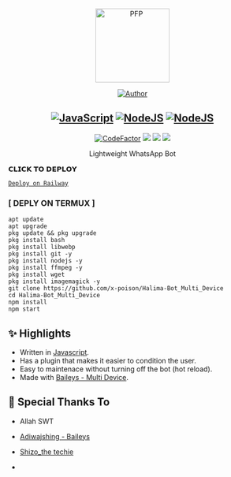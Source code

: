 <p align="center">
  <a href="#"><img src="http://readme-typing-svg.herokuapp.com?color=d1fa02&center=true&vCenter=true&multiline=false&lines=HALIMA+MD+WHATSAPP+BOT" alt="">
</p>
    
<div align="center">
<img src="https://i.imgur.com/RGtXyG2.jpg" width="150" height="150" border="0" alt="PFP">

<p align="center">
  <a href="https://github.com/x-poison"><img title="Author" src="https://img.shields.io/badge/Author-Abdul-blueviolet.svg?style=for-the-badge&logo=github" /></a>
</p>

## [![JavaScript](https://img.shields.io/badge/JavaScript-d6cc0f?style=for-the-badge&logo=javascript&logoColor=white)](https://www.javascript.com) [![NodeJS](https://img.shields.io/badge/Node.js-43853D?style=for-the-badge&logo=node.js&logoColor=white)](https://nodejs.org/) [![NodeJS](https://img.shields.io/badge/MongoDB-000000?style=for-the-badge&logo=sqlite&logoColor=white)](https://www.mongodb.org)

[![CodeFactor](https://www.codefactor.io/repository/github/x-poison/Halima-Bot_Multi_Device/badge/master)](https://www.codefactor.io/repository/github/x-poison/Halima-Bot_Multi_Device/overview/master) [![](https://img.shields.io/github/repo-size/x-poison/Halima-Bot_Multi_Device)](https://github.com/x-poison/Halima-Bot_Multi_Device/) [![](https://img.shields.io/github/forks/x-poison/Halima-Bot_Multi_Devicesvg)](https://github.com/x-poison/Halima-Bot_Multi_Device/network/members) [![](https://img.shields.io/github/stars/x-poison/Halima-Bot_Multi_Device.svg)](https://github.com/x-poison/Halima-Bot_Multi_Device/network/members)

Lightweight WhatsApp Bot

</div>

<summary>𝗖𝗟𝗜𝗖𝗞 𝗧𝗢 𝗗𝗘𝗣𝗟𝗢𝗬</summary>

[`Deploy on Railway`](https://railway.app?referralCode=jDDNQq)


### [ DEPLY ON TERMUX ]
 ```   
apt update
apt upgrade
pkg update && pkg upgrade
pkg install bash
pkg install libwebp
pkg install git -y
pkg install nodejs -y 
pkg install ffmpeg -y 
pkg install wget
pkg install imagemagick -y
git clone https://github.com/x-poison/Halima-Bot_Multi_Device
cd Halima-Bot_Multi_Device
npm install
npm start
```

## ✨ Highlights

-   Written in [Javascript](https://www.javascript.com).
-   Has a plugin that makes it easier to condition the user.
-   Easy to maintenace without turning off the bot (hot reload).
-   Made with [Baileys - Multi Device](https://github.com/adiwajshing/Baileys/).


## 🙏 Special Thanks To

-   Allah SWT
-   [Adiwajshing - Baileys](https://github.com/adiwajshing/Baileys)
-   [Shizo_the techie](https://github.com/shizothetechie/)

-   

